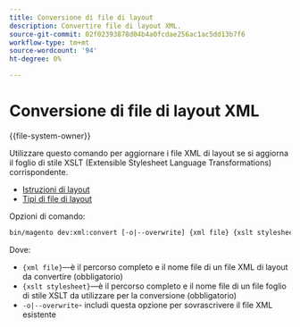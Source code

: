 ```yaml
---
title: Conversione di file di layout
description: Convertire file di layout XML.
source-git-commit: 02f02393878d04b4a0fcdae256ac1ac5dd13b7f6
workflow-type: tm+mt
source-wordcount: '94'
ht-degree: 0%

---
```



# Conversione di file di layout XML

{{file-system-owner}}

Utilizzare questo comando per aggiornare i file XML di layout se si aggiorna il foglio di stile XSLT (Extensible Stylesheet Language Transformations) corrispondente.

- [Istruzioni di layout](https://devdocs.magento.com/guides/v2.4/frontend-dev-guide/layouts/xml-instructions.html)
- [Tipi di file di layout](https://devdocs.magento.com/guides/v2.4/frontend-dev-guide/layouts/layout-types.html)

Opzioni di comando:

```bash
bin/magento dev:xml:convert [-o|--overwrite] {xml file} {xslt stylesheet}
```

Dove:

- `{xml file}`—è il percorso completo e il nome file di un file XML di layout da convertire (obbligatorio)
- `{xslt stylesheet}`—è il percorso completo e il nome file di un file foglio di stile XSLT da utilizzare per la conversione (obbligatorio)
- `-o|--overwrite`- includi questa opzione per sovrascrivere il file XML esistente
